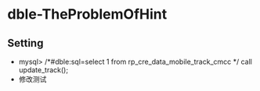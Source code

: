 # dble-TheProblemOfHint

## Setting

- mysql> /*#dble:sql=select 1 from rp_cre_data_mobile_track_cmcc */ call update_track();
- 修改测试
